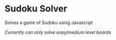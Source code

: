 # Sudoku Solver

Solves a game of Sudoku using Javascript

*Currently can only solve easy/medium level boards*
